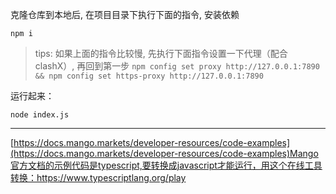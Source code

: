 克隆仓库到本地后, 在项目目录下执行下面的指令, 安装依赖
```shell
npm i
```
> tips: 如果上面的指令比较慢, 先执行下面指令设置一下代理（配合clashX）, 再回到第一步
> `npm config set proxy http://127.0.0.1:7890 && npm config set https-proxy http://127.0.0.1:7890`

运行起来：

```shell
node index.js 
```

--------------------------------
[https://docs.mango.markets/developer-resources/code-examples](https://docs.mango.markets/developer-resources/code-examples)Mango官方文档的示例代码是typescript,要转换成javascript才能运行，用这个在线工具转换：https://www.typescriptlang.org/play

